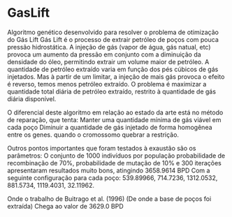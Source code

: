 # GasLift

Algoritmo genético desenvolvido para resolver o problema de otimização do Gás Lift
  Gás Lift é o processo de extrair petróleo de poços com pouca pressão hidrostática. A injeção de gás (vapor de água, gás natual, etc) provoca um aumento da pressão
  em conjunto com a diminuição da densidade do óleo, permitindo extrair um volume maior de petróleo.
  A quantidade de petróleo extraído varia em função dos pés cúbicos de gás injetados. Mas à partir de um limitar, a injeção de mais gás provoca o efeito é reverso, temos menos petróleo extraído.
  O problema é maximizar a quantidade total diária de petróleo extraído, restrito à quantidade de gás diária disponível.
  
  O diferencial deste algoritmo em relação ao estado da arte está no método de reparação, que tenta:
    Manter uma quantidade mínima de gás viável em cada poço
    Diminuir a quantidade de gás injetado de forma homogênea entre os genes. quando o cromossomo quebrar a restrição.
    
  Outros pontos importantes que foram testados à exaustão são os parâmetros: O conjunto de 1000 indivíduos por população
  probabilidade de recombinação de 70%, probabilidade de mutação de 10% e 300 iterações apresentaram resultados
  muito bons, atingindo 3658.9614 BPD Com a seguinte configuração para cada poço:
  539.89966, 714.7236, 1312.0532, 881.5734, 1119.4031, 32.11962.
  
  Onde o trabalho de  Buitrago et al. (1996) (De onde a base de poços foi extraída) Chega ao valor de 3629.0 BPD